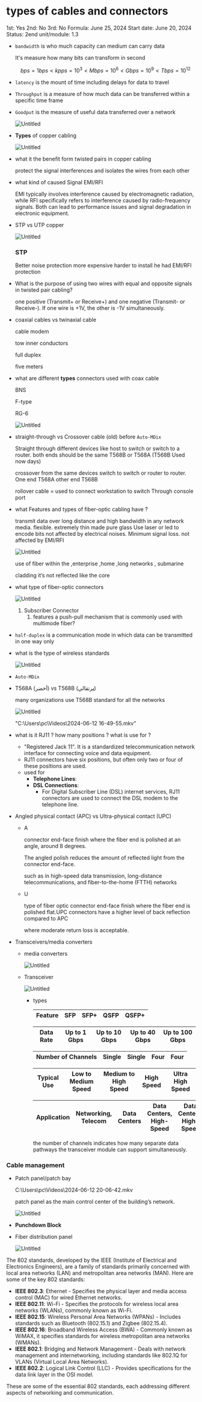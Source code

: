 # types of cables and connectors

1st: Yes
2nd: No
3rd: No
Formula: June 25, 2024
Start date: June 20, 2024
Status: 2end
unit/module: 1.3

- `bandwidth` is who much capacity can medium can carry data
    
    It's measure how many bits can transform in second
    
    $$
    bps = 1bps < kpps=10^3 <Mbps = 10^6 < Gbps =10^9 < Tbps = 10^12
    $$
    
- `latency` is the mount of time including delays for data to travel
    
    
- `Throughput` is a measure of how much data can be transferred within a specific time frame
- `Goodput` is the measure of useful data transferred over a network
    
    ![Untitled](types%20of%20cables%20and%20connectors%20533ad92e0be54c9faa600aeddeec26dc/Untitled.png)
    
- **Types** of copper cabling
    
    ![Untitled](types%20of%20cables%20and%20connectors%20533ad92e0be54c9faa600aeddeec26dc/Untitled%201.png)
    
- what it the benefit form twisted pairs in copper cabling
    
    protect the signal interferences and isolates the wires from each other 
    
- what  kind of  caused Signal EMI/RFI
    
    EMI typically involves interference caused by electromagnetic radiation, while RFI specifically refers to interference caused by radio-frequency signals. Both can lead to performance issues and signal degradation in electronic equipment.
    
- STP vs UTP copper
    
    ![Untitled](types%20of%20cables%20and%20connectors%20533ad92e0be54c9faa600aeddeec26dc/Untitled%202.png)
    
    ### STP
    
    Better noise protection more expensive harder to install he had EMI/RFI protection
    
- What is the purpose of using two wires with equal and opposite signals in twisted pair cabling?
    
    one positive (Transmit+ or Receive+) and one negative (Transmit- or Receive-). If one wire is +1V, the other is -1V simultaneously.
    
- coaxial cables vs twinaxial cable
    
    cable modem
    
    tow inner conductors
    
    full duplex 
    
    five meters
    
- what are different **types** connectors used with coax cable
    
    BNS
    
    F-type
    
    RG-6
    
    ![Untitled](types%20of%20cables%20and%20connectors%20533ad92e0be54c9faa600aeddeec26dc/Untitled%203.png)
    
- straight-through vs Crossover cable (old) before `Auto-MDix`
    
    Straight through different devices like host to switch or switch to a router. both ends should be the same T568B or T568A (T568B Used now days)
    
    crossover from the same devices switch to switch or router to router. One end T568A other end T568B
    
    rollover cable = used to connect workstation to switch Through console port 
    
- what Features and types of fiber-optic cabling have ?
    
    transmit data over long distance and high bandwidth in any network media. flexible. extremely thin made pure glass Use laser or led to encode bits not affected by electrical noises. Minimum signal loss. not affected by EMI/RFI  
    
    ![Untitled](types%20of%20cables%20and%20connectors%20533ad92e0be54c9faa600aeddeec26dc/Untitled%204.png)
    
    use of fiber within the ,enterprise ,home ,long networks , submarine
    
    cladding it’s not reflected like the core 
    
- what type of fiber-optic connectors
    
    ![Untitled](types%20of%20cables%20and%20connectors%20533ad92e0be54c9faa600aeddeec26dc/Untitled%205.png)
    
    1. Subscriber Connector
        1. features a push-pull mechanism that is commonly used with multimode fiber?
- `half-duplex` is a communication mode in which data can be transmitted in one way only
- what is the type of wireless standards
    
    ![Untitled](types%20of%20cables%20and%20connectors%20533ad92e0be54c9faa600aeddeec26dc/Untitled%206.png)
    
- `Auto-MDix`
- T568A (أخضر) vs T568B (**ب**رتقالي)
    
    many organizations use T568B standard for all the networks 
    
    ![Untitled](types%20of%20cables%20and%20connectors%20533ad92e0be54c9faa600aeddeec26dc/Untitled%207.png)
    
     "C:\Users\pc\Videos\2024-06-12 16-49-55.mkv”
    
- what is it RJ11 ? how many positions ? what is use for ?
    - "Registered Jack 11". It is a standardized telecommunication network interface for connecting voice and data equipment.
    - RJ11 connectors have six positions, but often only two or four of these positions are used.
    - used for
        - **Telephone Lines**:
        - **DSL Connections**:
            - For Digital Subscriber Line (DSL) internet services, RJ11 connectors are used to connect the DSL modem to the telephone line.
- Angled physical contact (APC) vs Ultra-physical contact (UPC)
    - A
        
         connector end-face finish where the fiber end is polished at an angle, around 8 degrees.
        
        The angled polish reduces the amount of reflected light from the connector end-face.
        
        such as in high-speed data transmission, long-distance telecommunications, and fiber-to-the-home (FTTH) networks
        
    - U
        
        type of fiber optic connector end-face finish where the fiber end is polished flat.UPC connectors have a higher level of back reflection compared to APC
        
        where moderate return loss is acceptable.
        
- Transceivers/media converters
    - media converters
        
        ![Untitled](types%20of%20cables%20and%20connectors%20533ad92e0be54c9faa600aeddeec26dc/Untitled%208.png)
        
    - Transceiver
        
        ![Untitled](types%20of%20cables%20and%20connectors%20533ad92e0be54c9faa600aeddeec26dc/Untitled%209.png)
        
        - types
            
            
            | Feature | SFP | SFP+ | QSFP | QSFP+ |
            | --- | --- | --- | --- | --- |
            
            | Data Rate | Up to 1 Gbps | Up to 10 Gbps | Up to 40 Gbps | Up to 100 Gbps |
            | --- | --- | --- | --- | --- |
            
            | Number of Channels | Single | Single | Four | Four |
            | --- | --- | --- | --- | --- |
            
            | Typical Use | Low to Medium Speed | Medium to High Speed | High Speed | Ultra High Speed |
            | --- | --- | --- | --- | --- |
            
            | Application | Networking, Telecom | Data Centers | Data Centers, High-Speed | Data Centers, High-Speed |
            | --- | --- | --- | --- | --- |
            
            the number of channels indicates how many separate data pathways the transceiver module can support simultaneously. 
            

### Cable management

- Patch panel/patch bay
    
    C:\Users\pc\Videos\2024-06-12 20-06-42.mkv
    
    patch panel as the main control center of the building’s network.
    
    ![Untitled](types%20of%20cables%20and%20connectors%20533ad92e0be54c9faa600aeddeec26dc/Untitled%2010.png)
    
- **Punchdown Block**
- Fiber distribution panel
    
    ![Untitled](types%20of%20cables%20and%20connectors%20533ad92e0be54c9faa600aeddeec26dc/Untitled%2011.png)
    

The 802 standards, developed by the IEEE (Institute of Electrical and Electronics Engineers), are a family of standards primarily concerned with local area networks (LAN) and metropolitan area networks (MAN). Here are some of the key 802 standards:

- **IEEE 802.3**: Ethernet - Specifies the physical layer and media access control (MAC) for wired Ethernet networks.
- **IEEE 802.11**: Wi-Fi - Specifies the protocols for wireless local area networks (WLANs), commonly known as Wi-Fi.
- **IEEE 802.15**: Wireless Personal Area Networks (WPANs) - Includes standards such as Bluetooth (802.15.1) and Zigbee (802.15.4).
- **IEEE 802.16**: Broadband Wireless Access (BWA) - Commonly known as WiMAX, it specifies standards for wireless metropolitan area networks (WMANs).
- **IEEE 802.1**: Bridging and Network Management - Deals with network management and internetworking, including standards like 802.1Q for VLANs (Virtual Local Area Networks).
- **IEEE 802.2**: Logical Link Control (LLC) - Provides specifications for the data link layer in the OSI model.

These are some of the essential 802 standards, each addressing different aspects of networking and communication.